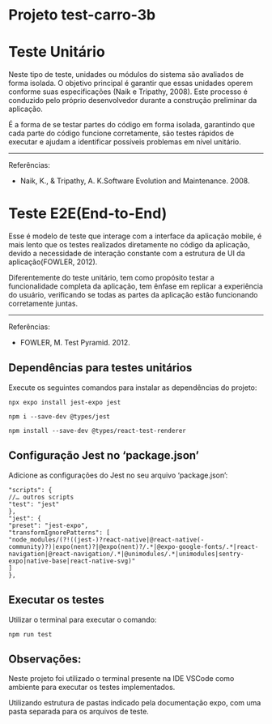 # Projeto test-carro-3b

# Teste Unitário

Neste tipo de teste, unidades ou módulos do sistema são avaliados de forma isolada. O objetivo principal é garantir que essas unidades operem conforme suas especificações (Naik e Tripathy, 2008). Este processo é conduzido pelo próprio desenvolvedor durante a construção preliminar da aplicação.

É a forma de se testar partes do código em forma isolada, garantindo que cada parte do código funcione corretamente, são testes rápidos de executar e ajudam a identificar possíveis problemas em nível unitário.

---

Referências:

- Naik, K., & Tripathy, A. K.Software Evolution and Maintenance. 2008.

# Teste E2E(End-to-End)

Esse é modelo de teste que interage com a interface da aplicação mobile, é mais lento que os testes realizados diretamente no código
da aplicação, devido a necessidade de interação constante com a estrutura de UI da aplicação(FOWLER, 2012).

Diferentemente do teste unitário, tem como propósito testar a funcionalidade completa da aplicação, tem ênfase em replicar a experiência do usuário, verificando se todas as partes
da aplicação estão funcionando corretamente juntas.

---

Referências:

- FOWLER, M. Test Pyramid. 2012.

## Dependências para testes unitários

Execute os seguintes comandos para instalar as dependências do projeto:
```
npx expo install jest-expo jest

npm i --save-dev @types/jest

npm install --save-dev @types/react-test-renderer
```

## Configuração Jest no ‘package.json’

Adicione as configurações do Jest no seu arquivo ‘package.json’:
```
"scripts": {
//… outros scripts
"test": "jest"
},
"jest": {
"preset": "jest-expo",
"transformIgnorePatterns": [
"node_modules/(?!((jest-)?react-native|@react-native(-community)?)|expo(nent)?|@expo(nent)?/.*|@expo-google-fonts/.*|react-navigation|@react-navigation/.*|@unimodules/.*|unimodules|sentry-expo|native-base|react-native-svg)"
]
},
```
## Executar os testes

Utilizar o terminal para executar o comando:
```
npm run test
```
## Observações:

Neste projeto foi utilizado o terminal presente na IDE VSCode como ambiente para executar os testes implementados.

Utilizando estrutura de pastas indicado pela documentação expo, com uma pasta separada para os arquivos de teste.
